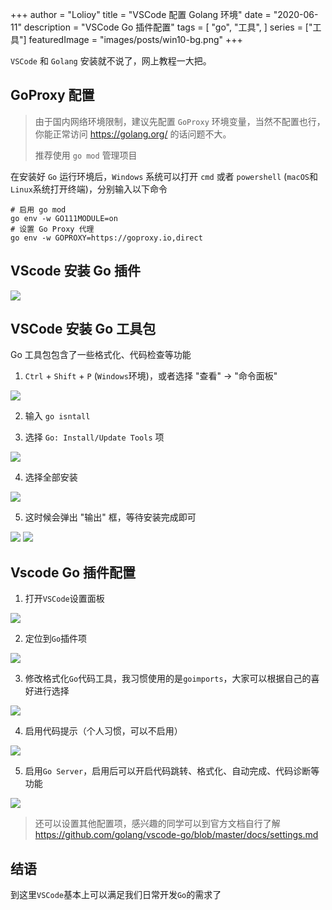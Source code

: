 +++
author = "Lolioy"
title = "VSCode 配置 Golang 环境"
date = "2020-06-11"
description = "VSCode Go 插件配置"
tags = [
    "go",
    "工具",
]
series = ["工具"]
featuredImage = "images/posts/win10-bg.png"
+++

<!--more-->

`VSCode` 和 `Golang` 安装就不说了，网上教程一大把。

## GoProxy 配置

> 由于国内网络环境限制，建议先配置 `GoProxy` 环境变量，当然不配置也行，你能正常访问 https://golang.org/ 的话问题不大。
> 
> 推荐使用 `go mod` 管理项目

在安装好 `Go` 运行环境后，`Windows` 系统可以打开 `cmd` 或者 `powershell` (`macOS`和`Linux`系统打开终端)，分别输入以下命令
```shell
# 启用 go mod
go env -w GO111MODULE=on
# 设置 Go Proxy 代理
go env -w GOPROXY=https://goproxy.io,direct
```

## VScode 安装 Go 插件

![](https://p1-juejin.byteimg.com/tos-cn-i-k3u1fbpfcp/151950a22fc34c859a69b71f529ab4f5~tplv-k3u1fbpfcp-zoom-1.image)

## VSCode 安装 Go 工具包

Go 工具包包含了一些格式化、代码检查等功能

1. `Ctrl` + `Shift` + `P` (`Windows`环境)，或者选择 "查看" -> "命令面板"

![](https://p9-juejin.byteimg.com/tos-cn-i-k3u1fbpfcp/9f30d5d31f94468c8632dbd4807440ab~tplv-k3u1fbpfcp-zoom-1.image)

2. 输入 `go isntall`

3. 选择 `Go: Install/Update Tools` 项

![](https://p6-juejin.byteimg.com/tos-cn-i-k3u1fbpfcp/bf98a7cd5c82437eafa9a347a298b6ea~tplv-k3u1fbpfcp-zoom-1.image)

4. 选择全部安装

![](https://p9-juejin.byteimg.com/tos-cn-i-k3u1fbpfcp/f6af3ae194404934a89376f181402a03~tplv-k3u1fbpfcp-zoom-1.image)

5. 这时候会弹出 "输出" 框，等待安装完成即可

![](https://p9-juejin.byteimg.com/tos-cn-i-k3u1fbpfcp/14e40c6c18b24aaa80060add1c0bcbe4~tplv-k3u1fbpfcp-zoom-1.image)
![](https://p3-juejin.byteimg.com/tos-cn-i-k3u1fbpfcp/d517407fc96a437985ef307ab48f0bc7~tplv-k3u1fbpfcp-zoom-1.image)

## Vscode Go 插件配置

1. 打开`VSCode`设置面板

![](https://p1-juejin.byteimg.com/tos-cn-i-k3u1fbpfcp/d9fbe9b2b4214e0f9fbd5a24b57a4903~tplv-k3u1fbpfcp-zoom-1.image)

2. 定位到`Go`插件项

![](https://p3-juejin.byteimg.com/tos-cn-i-k3u1fbpfcp/f25b41352c784d608b3e623fa7ad18d5~tplv-k3u1fbpfcp-zoom-1.image)

3. 修改格式化`Go`代码工具，我习惯使用的是`goimports`，大家可以根据自己的喜好进行选择

![](https://p6-juejin.byteimg.com/tos-cn-i-k3u1fbpfcp/561900e5594449049de219f6451b5fc8~tplv-k3u1fbpfcp-zoom-1.image)

4. 启用代码提示（个人习惯，可以不启用）

![](https://p3-juejin.byteimg.com/tos-cn-i-k3u1fbpfcp/8484f2e9cae94406abde0446a7f50035~tplv-k3u1fbpfcp-zoom-1.image)

5. 启用`Go Server`，启用后可以开启代码跳转、格式化、自动完成、代码诊断等功能

![](https://p6-juejin.byteimg.com/tos-cn-i-k3u1fbpfcp/3bce571c29d741c0bc9b05431458159a~tplv-k3u1fbpfcp-zoom-1.image)

> 还可以设置其他配置项，感兴趣的同学可以到官方文档自行了解 https://github.com/golang/vscode-go/blob/master/docs/settings.md

## 结语

到这里`VSCode`基本上可以满足我们日常开发`Go`的需求了